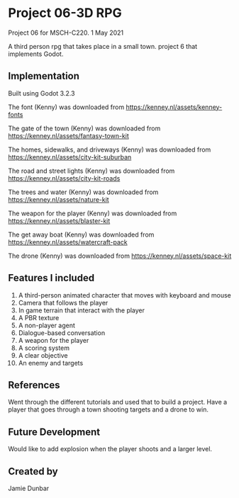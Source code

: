 # Project 06-3D RPG
Project 06 for MSCH-C220. 1 May 2021

A third person rpg that takes place in a small town.
project 6 that implements Godot.

## Implementation
Built using Godot 3.2.3

The font (Kenny) was downloaded from
https://kenney.nl/assets/kenney-fonts

The gate of the town (Kenny) was downloaded from
https://kenney.nl/assets/fantasy-town-kit

The homes, sidewalks, and driveways (Kenny) was downloaded from
https://kenney.nl/assets/city-kit-suburban

The road and street lights (Kenny) was downloaded from
https://kenney.nl/assets/city-kit-roads

The trees and water (Kenny) was downloaded from
https://kenney.nl/assets/nature-kit

The weapon for the player (Kenny) was downloaded from
https://kenney.nl/assets/blaster-kit

The get away boat (Kenny) was downloaded from
https://kenney.nl/assets/watercraft-pack

The drone (Kenny) was downloaded from
https://kenney.nl/assets/space-kit

## Features I included
1. A third-person animated character that moves with keyboard and mouse
2. Camera that follows the player
3. In game terrain that interact with the player
4. A PBR texture
5. A non-player agent
6. Dialogue-based conversation
7. A weapon for the player
8. A scoring system
9. A clear objective
10. An enemy and targets

## References
Went through the different tutorials and used that to build a project.
Have a player that goes through a town shooting targets and a drone to win.

## Future Development
Would like to add explosion when the player shoots and a larger level.

## Created by
Jamie Dunbar


